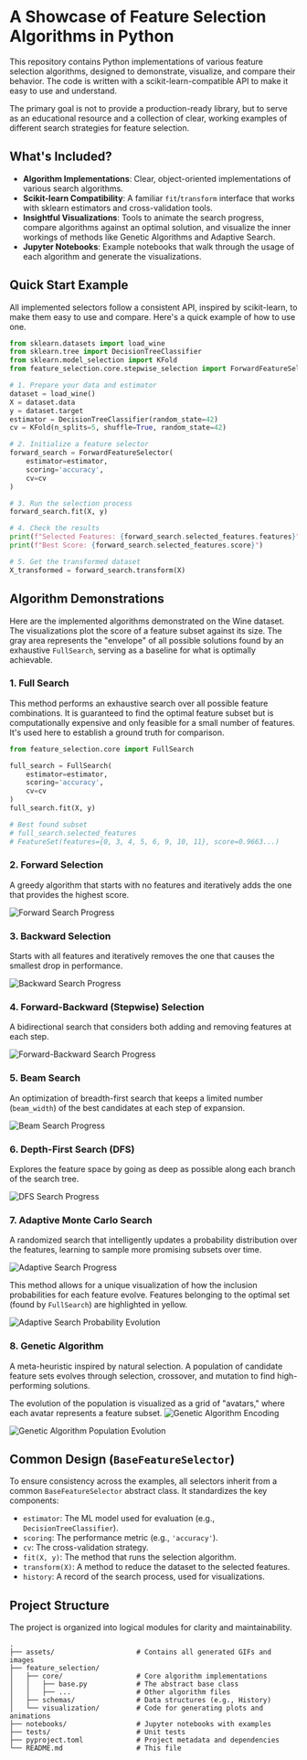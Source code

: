 # A Showcase of Feature Selection Algorithms in Python

This repository contains Python implementations of various feature selection algorithms, designed to demonstrate, visualize, and compare their behavior. The code is written with a scikit-learn-compatible API to make it easy to use and understand.

The primary goal is not to provide a production-ready library, but to serve as an educational resource and a collection of clear, working examples of different search strategies for feature selection.

## What's Included?

- **Algorithm Implementations**: Clear, object-oriented implementations of various search algorithms.
- **Scikit-learn Compatibility**: A familiar `fit`/`transform` interface that works with sklearn estimators and cross-validation tools.
- **Insightful Visualizations**: Tools to animate the search progress, compare algorithms against an optimal solution, and visualize the inner workings of methods like Genetic Algorithms and Adaptive Search.
- **Jupyter Notebooks**: Example notebooks that walk through the usage of each algorithm and generate the visualizations.

## Quick Start Example

All implemented selectors follow a consistent API, inspired by scikit-learn, to make them easy to use and compare. Here's a quick example of how to use one.

```python
from sklearn.datasets import load_wine
from sklearn.tree import DecisionTreeClassifier
from sklearn.model_selection import KFold
from feature_selection.core.stepwise_selection import ForwardFeatureSelector

# 1. Prepare your data and estimator
dataset = load_wine()
X = dataset.data
y = dataset.target
estimator = DecisionTreeClassifier(random_state=42)
cv = KFold(n_splits=5, shuffle=True, random_state=42)

# 2. Initialize a feature selector
forward_search = ForwardFeatureSelector(
    estimator=estimator,
    scoring='accuracy',
    cv=cv
)

# 3. Run the selection process
forward_search.fit(X, y)

# 4. Check the results
print(f"Selected Features: {forward_search.selected_features.features}")
print(f"Best Score: {forward_search.selected_features.score}")

# 5. Get the transformed dataset
X_transformed = forward_search.transform(X)
```

## Algorithm Demonstrations

Here are the implemented algorithms demonstrated on the Wine dataset. The visualizations plot the score of a feature subset against its size. The gray area represents the "envelope" of all possible solutions found by an exhaustive `FullSearch`, serving as a baseline for what is optimally achievable.

### 1. Full Search

This method performs an exhaustive search over all possible feature combinations. It is guaranteed to find the optimal feature subset but is computationally expensive and only feasible for a small number of features. It's used here to establish a ground truth for comparison.

```python
from feature_selection.core import FullSearch

full_search = FullSearch(
    estimator=estimator,
    scoring='accuracy',
    cv=cv
)
full_search.fit(X, y)

# Best found subset
# full_search.selected_features
# FeatureSet(features={0, 3, 4, 5, 6, 9, 10, 11}, score=0.9663...)
```

### 2. Forward Selection

A greedy algorithm that starts with no features and iteratively adds the one that provides the highest score.

![Forward Search Progress](assets/ForwardSearch.gif)

### 3. Backward Selection

Starts with all features and iteratively removes the one that causes the smallest drop in performance.

![Backward Search Progress](assets/BackwardSearch.gif)

### 4. Forward-Backward (Stepwise) Selection

A bidirectional search that considers both adding and removing features at each step.

![Forward-Backward Search Progress](assets/ForwardBackwardSearch.gif)

### 5. Beam Search

An optimization of breadth-first search that keeps a limited number (`beam_width`) of the best candidates at each step of expansion.

![Beam Search Progress](assets/BeamSearch.gif)

### 6. Depth-First Search (DFS)

Explores the feature space by going as deep as possible along each branch of the search tree.

![DFS Search Progress](assets/DFSSearch.gif)

### 7. Adaptive Monte Carlo Search

A randomized search that intelligently updates a probability distribution over the features, learning to sample more promising subsets over time.

![Adaptive Search Progress](assets/AdaptiveSearch.gif)

This method allows for a unique visualization of how the inclusion probabilities for each feature evolve. Features belonging to the optimal set (found by `FullSearch`) are highlighted in yellow.

![Adaptive Search Probability Evolution](assets/AdaptiveSearch_hist.gif)

### 8. Genetic Algorithm

A meta-heuristic inspired by natural selection. A population of candidate feature sets evolves through selection, crossover, and mutation to find high-performing solutions.

The evolution of the population is visualized as a grid of "avatars," where each avatar represents a feature subset.
![Genetic Algorithm Encoding](assets/GeneticEncoding.png)

![Genetic Algorithm Population Evolution](assets/Genetic.gif)

## Common Design (`BaseFeatureSelector`)

To ensure consistency across the examples, all selectors inherit from a common `BaseFeatureSelector` abstract class. It standardizes the key components:

- `estimator`: The ML model used for evaluation (e.g., `DecisionTreeClassifier`).
- `scoring`: The performance metric (e.g., `'accuracy'`).
- `cv`: The cross-validation strategy.
- `fit(X, y)`: The method that runs the selection algorithm.
- `transform(X)`: A method to reduce the dataset to the selected features.
- `history`: A record of the search process, used for visualizations.

## Project Structure

The project is organized into logical modules for clarity and maintainability.

```
.
├── assets/                    # Contains all generated GIFs and images
├── feature_selection/
│   ├── core/                  # Core algorithm implementations
│   │   ├── base.py            # The abstract base class
│   │   ├── ...                # Other algorithm files
│   ├── schemas/               # Data structures (e.g., History)
│   └── visualization/         # Code for generating plots and animations
├── notebooks/                 # Jupyter notebooks with examples
├── tests/                     # Unit tests
├── pyproject.toml             # Project metadata and dependencies
└── README.md                  # This file
```
